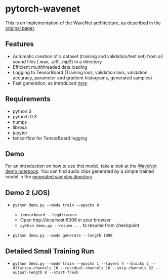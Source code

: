 # pytorch-wavenet
This is an implementation of the WaveNet architecture, as described in the [original paper](https://arxiv.org/abs/1609.03499).

## Features
- Automatic creation of a dataset (training and validation/test set) from all sound files (.wav, .aiff, .mp3) in a directory
- Efficient multithreaded data loading
- Logging to TensorBoard (Training loss, validation loss, validation accuracy, parameter and gradient histograms, generated samples)
- Fast generation, as introduced [here](https://arxiv.org/abs/1611.09482)

## Requirements
- python 3
- pytorch 0.3
- numpy
- librosa
- jupyter
- tensorflow for TensorBoard logging

## Demo
For an introduction on how to use this model, take a look at the [WaveNet demo notebook](https://github.com/vincentherrmann/pytorch-wavenet/blob/master/WaveNet_demo.ipynb). 
You can find audio clips generated by a simple trained model in the [generated samples directory](https://github.com/vincentherrmann/pytorch-wavenet/tree/master/generated_samples)

## Demo 2 (JOS)
* `python demo.py --mode train --epochs 8`
  - `tensorboard --logdir=runs`
  - Open http://localhost:6006 in your browser
  - `python demo.py --resume ...` to resume from checkpoint

* `python demo.py --mode generate --length 1000`

## Detailed Small Training Run
* `python demo.py --mode train --epochs 1 --layers 4 --blocks 2 --dilation-channels 16 --residual-channels 16 --skip-channels 32 --output-length 8 --start-fresh`
